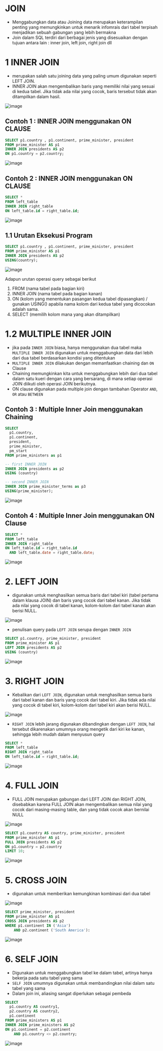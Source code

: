 # JOIN 

- Menggabungkan data atau Joining data merupakan keterampilan penting yang memungkinkan untuk menarik infomrais dari tabel terpisah menjadikan sebuah gabungan yang lebih bermakna
- Join dalam SQL terdiri dari berbagai jenis yang disesuaikan dengan tujuan antara lain : inner join, left join, right join dll

# 1 INNER JOIN

- merupakan salah satu joining data yang paling umum digunakan seperti LEFT JOIN.
- INNER JOIN akan mengembalikan baris yang memiliki nilai yang sesuai di kedua tabel. Jika tidak ada nilai yang cocok, baris tersebut tidak akan ditampilkan dalam hasil.

![image](https://github.com/akmalhsn/SQL/assets/149208628/c214fc46-2950-446c-b384-43c1be62a56f)

## Contoh 1 : INNER JOIN menggunakan ON CLAUSE
```SQL
SELECT p1.country , p1.continent, prime_minister, president 
FROM prime_minister AS p1
INNER JOIN presidents AS p2
ON p1.country = p2.country;
```

![image](https://github.com/akmalhsn/SQL/assets/149208628/ecf448ea-ac39-40a3-a68a-f67bb232f45a)

## Contoh 2 : INNER JOIN menggunakan ON CLAUSE

```SQL
SELECT *
FROM left_table
INNER JOIN right_table
ON left_table.id = right_table.id;
```
![image](https://github.com/akmalhsn/SQL/assets/149208628/9cd4168d-6cd8-42fd-878c-0171e0128b6e)

## 1.1 Urutan Eksekusi Program

```SQL
SELECT p1.country , p1.continent, prime_minister, president 
FROM prime_minister AS p1
INNER JOIN presidents AS p2
USING(country);
```

![image](https://github.com/akmalhsn/SQL/assets/149208628/ecf448ea-ac39-40a3-a68a-f67bb232f45a)

Adapun urutan operasi query sebagai berikut
1. FROM (nama tabel pada bagian kiri)
2. INNER JOIN (nama tabel pada bagian kanan)
3. ON (kolom yang menentukan pasangan kedua tabel dipasangkan) / gunakan USING() apabila nama kolom dari kedua tabel yang dicocokan adalah sama.
4. SELECT (memilih kolom mana yang akan ditampilkan)


# 1.2 MULTIPLE INNER JOIN

-  jika pada `INNER JOIN` biasa, hanya menggunakan dua tabel maka `MULTIPLE INNER JOIN` digunakan untuk menggabungkan data dari lebih dari dua tabel berdasarkan kondisi yang ditentukan
-  `MULTIPLE INNER JOIN` dilakukan dengan memanfaatkan chaining dan `ON` Clause
-  Chaining memungkinkan kita untuk menggabungkan lebih dari dua tabel dalam satu kueri dengan cara yang bersarang, di mana setiap operasi JOIN diikuti oleh operasi JOIN berikutnya.
-  ON clause digunakan pada multiple join dengan tambahan Operator `AND`, `OR` atau `BETWEEN`

## Contoh 3 : Multiple Inner Join menggunakan Chaining

```SQL
SELECT
  p1.country,
  p1.continent,
  president,
  prime_minister,
  pm_start
FROM prime_ministers as p1

-- first INNER JOIN
INNER JOIN presidents as p2
USING (country)

-- second INNER JOIN
INNER JOIN prime_minister_terms as p3
USING(prime_minister);
```
![image](https://github.com/akmalhsn/SQL/assets/149208628/18b00393-3424-42a1-b83f-79a13f532479)

## Contoh 4 : Multiple Inner Join menggunakan ON Clause

```SQL
SELECT *
FROM left_table
INNER JOIN right_table
ON left_table.id = right_table.id
  AND left_table.date = right_table.date;
```

![image](https://github.com/akmalhsn/SQL/assets/149208628/c635d153-1db7-4168-861f-49036af6f134)

# 2. LEFT JOIN

- digunakan untuk menghasilkan semua baris dari tabel kiri (tabel pertama dalam klausa JOIN) dan baris yang cocok dari tabel kanan. Jika tidak ada nilai yang cocok di tabel kanan, kolom-kolom dari tabel kanan akan berisi NULL.

![image](https://github.com/akmalhsn/SQL/assets/149208628/2914acd6-a894-4219-8a5d-fe08573efb3f)

- penulisan query pada `LEFT JOIN` serupa dengan `INNER JOIN`
  
```SQL
SELECT p1.country, prime_minister, president
FROM prime_minister AS p1
LEFT JOIN presidents AS p2
USING (country)
```

![image](https://github.com/akmalhsn/SQL/assets/149208628/8daf0c8e-fa01-4396-96b5-eae25de532dd)

# 3. RIGHT JOIN 

- Kebalikan dari `LEFT JOIN`, digunakan untuk menghasilkan semua baris dari tabel kanan dan baris yang cocok dari tabel kiri. Jika tidak ada nilai yang cocok di tabel kiri, kolom-kolom dari tabel kiri akan berisi NULL.

![image](https://github.com/akmalhsn/SQL/assets/149208628/7178f920-9246-4582-8a47-f09718be67e6)

- `RIGHT JOIN` lebih jarang digunakan dibandingkan dengan `LEFT JOIN`, hal tersebut dikarenakan umumnya orang mengetik dari kiri ke kanan, sehingga lebih mudah dalam menyusun query

```SQL
SELECT *
FROM left_table
RIGHT JOIN right_table
ON left_table.id = right_table.id;
```

![image](https://github.com/akmalhsn/SQL/assets/149208628/bdb57309-3295-466d-9df7-3c7c791cdf48)

# 4. FULL JOIN

- FULL JOIN merupakan gabungan dari LEFT JOIN dan RIGHT JOIN, disebabkan karena FULL JOIN akan mengembalikan semua nilai yang cocok dari masing-masing table, dan yang tidak cocok akan bernilai NULL

![image](https://github.com/akmalhsn/SQL/assets/149208628/fdb94b0c-8857-4218-80a5-e02508d2c85d)


```SQL
SELECT p1.country AS country, prime_minister, president
FROM prime_minister AS p1
FULL JOIN presidents AS p2
ON p1.country = p2.country
LIMIT 10;
```

![image](https://github.com/akmalhsn/SQL/assets/149208628/4e854c14-ee48-4497-93c3-3b4360e0f6b2)

# 5. CROSS JOIN

- digunakan untuk memberikan kemungkinan kombinasi dari dua tabel
  
![image](https://github.com/akmalhsn/SQL/assets/149208628/a508dcee-e815-47b4-9ab0-139ca8f99840)

```SQL
SELECT prime_minister, president
FROM prime_minister AS p1
CROSS JOIN presidents AS p2
WHERE p1.continent IN ('Asia')
    AND p2.continent ('South America'):
```

![image](https://github.com/akmalhsn/SQL/assets/149208628/ae362d81-b717-4056-88c0-b3932159c286)


# 6. SELF JOIN

- Digunakan untuk menggabungkan tabel ke dalam tabel, artinya hanya bekerja pada satu tabel yang sama
- `SELF JOIN` umumnya digunakan untuk membandingkan nilai dalam satu tabel yang sama
- Dalam join ini, aliasing sangat diperlukan sebagai pembeda

```SQL
SELECT
  p1.country AS country1,
  p2.country AS country2,
  p1.continent
FROM prime_ministers AS p1
INNER JOIN prime_ministers AS p2
ON p1.continent = p2.continent
    AND p1.country <> p2.country;
```

![image](https://github.com/akmalhsn/SQL/assets/149208628/2012b081-3d34-4d76-8296-91720bc552ad)


